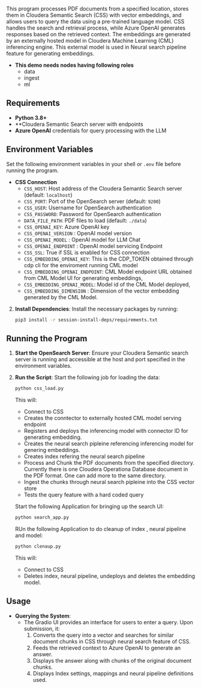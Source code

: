 This program processes PDF documents from a specified location, stores them in Cloudera Semantic Search (CSS) with vector embeddings, and allows users to query the data using a pre-trained language model. CSS handles the search and retrieval process, while Azure OpenAI generates responses based on the retrieved context. The embeddings are generated by an externally hosted model in Cloudera Machine Learning (CML) inferencing engine. This external model is  used in  Neural search pipeline feature for generating embeddings. 

- **This demo needs nodes having following roles**
    - data
    - ingest
    - ml


## Requirements
- **Python 3.8+**
- **Cloudera Semantic Search  server with endpoints 
- **Azure OpenAI** credentials for query processing with the LLM

## Environment Variables
Set the following environment variables in your shell or `.env` file before running the program.

- **CSS Connection**  
  - `CSS_HOST`: Host address of the Cloudera Semantic Search server (default: `localhost`)
  - `CSS_PORT`: Port of the OpenSearch server (default: `9200`)
  - `CSS_USER`: Username for OpenSearch authentication
  - `CSS_PASSWORD`: Password for OpenSearch authentication
  - `DATA_FILE_PATH`: PDF files to load (default: `./data`)
  - `CSS_OPENAI_KEY`: Azure OpenAI key 
  - `CSS_OPENAI_VERSION` : OpenAI model version
  - `CSS_OPENAI_MODEL` : OpenAI model for LLM Chat
  - `CSS_OPENAI_ENDPOINT` : OpenAI model servicing Endpoint
  - `CSS_SSL`:  True if SSL is enabled for CSS connection
  - `CSS_EMBEDDING_OPENAI_KEY`:  This is the CDP_TOKEN obtained through cdp cli for the enviroment running CML model 
  - `CSS_EMBEDDING_OPENAI_ENDPOINT`: CML Model endpoint URL obtained from CML Model UI for generating embeddings,
  - `CSS_EMBEDDING_OPENAI_MODEL`: Model id of the CML Model deployed,
  - `CSS_EMBEDDING_DIMENSION` : Dimension of the vector embedding generated by the CML Model. 
  

2. **Install Dependencies**:
   Install the necessary packages by running:
   ```bash
   pip3 install -r session-install-deps/requirements.txt
   ```

## Running the Program
1. **Start the OpenSearch Server**:
   Ensure your Cloudera Semantic search  server is running and accessible at the host and port specified in the environment variables.

2. **Run the Script**:
   Start the following job for loading the data:
   ```python
   python css_load.py 
   ```
   This will:
   - Connect to CSS
   - Creates the conntector to externally hosted CML model serving endpoint
   - Registers and deploys the inferencing model with connector ID for generating embedding.
   - Creates the neural search pipleine referencing inferencing model for genering embeddings.
   - Creates index refering the neural search pipeline
   - Process and Chunk the  PDF documents from the specified directory. Currently there is one Cloudera Operationa Database document in the PDF format. One can add more to the same directory.
   - Ingest the chunks through neural search pipleine into the CSS vector store
   - Tests the query feature with a hard coded query

   Start the following Application for bringing up the search UI:
   ```python
   python search_app.py 
   ```

    RUn  the following Application to do cleanup of index , neural pipeline and model:
   ```python
   python clenaup.py 
   ```
   This will:
   - Connect to CSS
   - Deletes index, neural pipeline, undeploys and deletes the embedding model.

## Usage
- **Querying the System**:
   - The Gradio UI provides an interface for users to enter a query. Upon submission, it:
     1. Converts the query into a vector and searches for similar document chunks in CSS through neural search feature of CSS.
     2. Feeds the retrieved context to Azure OpenAI to generate an answer.
     3. Displays the answer along with chunks  of  the original document chunks.
     4. Displays Index settings, mappings and neural pipeline definitions used.





